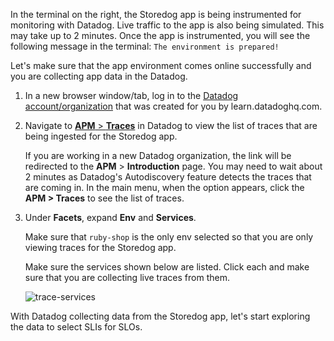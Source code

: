In the terminal on the right, the Storedog app is being instrumented for monitoring with Datadog. Live traffic to the app is also being simulated. This may take up to 2 minutes. Once the app is instrumented, you will see the following message in the terminal: `The environment is prepared!`

Let's make sure that the app environment comes online successfully and you are collecting app data in the Datadog.

1. In a new browser window/tab, log in to the <a href="https://app.datadoghq.com/account/login" target="_datadog">Datadog account/organization</a> that was created for you by learn.datadoghq.com.

2. Navigate to <a href="https://app.datadoghq.com/apm/traces" target="_datadog">**APM** > **Traces**</a> in Datadog to view the list of traces that are being ingested for the Storedog app. 
   
   If you are working in a new Datadog organization, the link will be redirected to the **APM** > **Introduction** page. You may need to wait about 2 minutes as Datadog's Autodiscovery feature detects the traces that are coming in. In the main menu, when the option appears, click the **APM > Traces** to see the list of traces.

3. Under **Facets**, expand **Env** and **Services**. 

   Make sure that `ruby-shop` is the only env selected so that you are only viewing traces for the Storedog app.
   
   Make sure the services shown below are listed. Click each and make sure that you are collecting live traces from them.
   
   ![trace-services](slopractice/assets/trace-services.png)

With Datadog collecting data from the Storedog app, let's start exploring the data to select SLIs for SLOs.